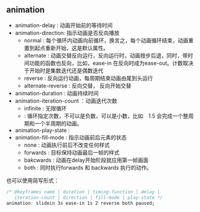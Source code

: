 ## animation

+ animation-delay : 动画开始前的等待时间
+ animation-direction: 指示动画是否反向播放
  + normal : 每个循环内动画向前循环，换言之，每个动画循环结束，动画重置到起点重新开始，这是默认属性。
  + alternate : 动画交替反向运行，反向运行时，动画按步后退，同时，带时间功能的函数也反向，比如，ease-in 在反向时成为ease-out。计数取决于开始时是集数迭代还是偶数迭代
  + reverse : 反向运行动画，每周期结束动画由尾到头运行
  + alternate-reverse : 反向交替， 反向开始交替
+ animation-duration : 动画持续时间
+ animation-iteration-count ：动画迭代次数
  + infinite : 无限循环
  + <number> : 循环指定次数，不可以是负数，可以是小数，比如　1.5 会完成一个整周期和一个半周期的动画。
+ animation-play-state : 
+ animation-fill-mode : 指示动画前后元素的状态
  + none : 动画执行前后不改变任何样式
  + forwards : 目标保持动画最后一帧的样式
  + bakcwards : 动画在delay开始阶段就应用第一帧画面
  + both : 同时执行forwards 和 backwards 执行的动作。

也可以使用简写形式：


```css
/* @keyframes name | duration | timing-function | delay | 
   iteration-count | direction | fill-mode | play-state */
animation: slidein 3s ease-in 1s 2 reverse both paused;
```

